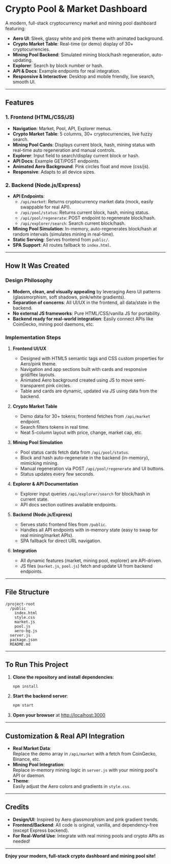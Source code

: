 # Crypto Pool & Market Dashboard

A modern, full-stack cryptocurrency market and mining pool dashboard featuring:

- **Aero UI**: Sleek, glassy white and pink theme with animated background.
- **Crypto Market Table**: Real-time (or demo) display of 30+ cryptocurrencies.
- **Mining Pool Backend**: Simulated mining block/hash regeneration, auto-updating.
- **Explorer**: Search by block number or hash.
- **API & Docs**: Example endpoints for real integration.
- **Responsive & Interactive**: Desktop and mobile friendly, live search, smooth UI.

---

## Features

### 1. Frontend (HTML/CSS/JS)
- **Navigation**: Market, Pool, API, Explorer menus.
- **Crypto Market Table**: 5 columns, 30+ cryptocurrencies, live fuzzy search.
- **Mining Pool Cards**: Displays current block, hash, mining status with real-time auto regeneration and manual controls.
- **Explorer**: Input field to search/display current block or hash.
- **API Docs**: Example GET/POST endpoints.
- **Animated Aero Background**: Pink circles float and move (css/js).
- **Responsive**: Adapts to all device sizes.

### 2. Backend (Node.js/Express)
- **API Endpoints**:
  - `/api/market`: Returns cryptocurrency market data (mock, easily swappable for real API).
  - `/api/pool/status`: Returns current block, hash, mining status.
  - `/api/pool/regenerate`: POST endpoint to regenerate block/hash.
  - `/api/explorer/search`: Search current block/hash.
- **Mining Pool Simulation**: In-memory, auto-regenerates block/hash at random intervals (simulates mining in real-time).
- **Static Serving**: Serves frontend from `public/`.
- **SPA Support**: All routes fallback to `index.html`.

---

## How It Was Created

### Design Philosophy
- **Modern, clean, and visually appealing** by leveraging Aero UI patterns (glassmorphism, soft shadows, pink/white gradients).
- **Separation of concerns**: All UI/UX in the frontend, all data/state in the backend.
- **No external JS frameworks**: Pure HTML/CSS/vanilla JS for portability.
- **Backend ready for real-world integration**: Easily connect APIs like CoinGecko, mining pool daemons, etc.

### Implementation Steps

1. **Frontend UI/UX**  
   - Designed with HTML5 semantic tags and CSS custom properties for Aero/pink theme.
   - Navigation and app sections built with cards and responsive grid/flex layouts.
   - Animated Aero background created using JS to move semi-transparent pink circles.
   - Table and cards are dynamic, updated via JS using data from the backend.

2. **Crypto Market Table**  
   - Demo data for 30+ tokens; frontend fetches from `/api/market` endpoint.
   - Search filters tokens in real time.
   - Neat 5-column layout with price, change, market cap, etc.

3. **Mining Pool Simulation**  
   - Pool status cards fetch data from `/api/pool/status`.
   - Block and hash auto-regenerate in the backend (in-memory), mimicking mining.
   - Manual regeneration via POST `/api/pool/regenerate` and UI buttons.
   - Status updates every few seconds.

4. **Explorer & API Documentation**  
   - Explorer input queries `/api/explorer/search` for block/hash in current state.
   - API docs section outlines available endpoints.

5. **Backend (Node.js/Express)**  
   - Serves static frontend files from `/public`.
   - Handles all API endpoints with in-memory state (easy to swap for real mining/market APIs).
   - SPA fallback for direct URL navigation.

6. **Integration**  
   - All dynamic features (market, mining pool, explorer) are API-driven.
   - JS files (`market.js`, `pool.js`) fetch and update UI from backend endpoints.

---

## File Structure

```
/project-root
  /public
    index.html
    style.css
    market.js
    pool.js
    aero-bg.js
  server.js
  package.json
  README.md
```

---

## To Run This Project

1. **Clone the repository and install dependencies**:

   ```bash
   npm install
   ```

2. **Start the backend server**:

   ```bash
   npm start
   ```

3. **Open your browser** at [http://localhost:3000](http://localhost:3000)

---

## Customization & Real API Integration

- **Real Market Data**:  
  Replace the demo array in `/api/market` with a fetch from CoinGecko, Binance, etc.
- **Mining Pool Integration**:  
  Replace in-memory mining logic in `server.js` with your mining pool's API or daemon.
- **Theme**:  
  Easily adjust the Aero colors and gradients in `style.css`.

---

## Credits

- **Design/UI**: Inspired by Aero glassmorphism and pink gradient trends.
- **Frontend/Backend**: All code is original, vanilla, and dependency-free (except Express backend).
- **For Real-World Use**: Integrate with real mining pools and crypto APIs as needed!

---

**Enjoy your modern, full-stack crypto dashboard and mining pool site!**
